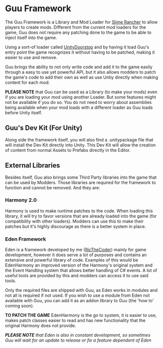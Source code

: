 # Guu Framework
The Guu Framework is a Library and Mod Loader for [Slime Rancher](https://store.steampowered.com/app/433340/Slime_Rancher/) to allow players to create mods. Different from the current mod loaders for the game, Guu does not require any patching done to the game to be able to inject itself into the game.

Using a sort-of loader called [UnityDoorstop](https://github.com/NeighTools/UnityDoorstop) and by having it load Guu's entry point the game recognizes it without having to be patched, making it easier to use and remove.

Guu brings the ability to not only write code and add it to the game easily through a easy to use yet powerful API, but it also allows modders to patch the game's code to add their own as well as use Untiy directly when making content for each mod.

**PLEASE NOTE** that Guu can be used as a Library (to make your mods) even if you are loading your mod using another Loader. But some features might not be available if you do so. You do not need to worry about assemblies being available when your mod loads with a different loader as Guu loads before Unity itself.

## Guu's Dev Kit (For Unity)
Along side the framework itself, you will also find a .unitypackage file that will install the Dev Kit directly into Unity. This Dev Kit will allow the creation of content from normal Assets to Prefabs directly in the Editor.

<!-- It comes packed with Fake Components that mimic the Game's original ones and will be changed to the those original ones when they are loaded into the game. Modders can also use the API System within the Editor by creating custom files that are easily edited, and when loaded into the game will automatically be registered in their respective places. -->

## External Libraries
Besides itself, Guu also brings some Third Party libraries into the game that can be used by Modders. Those libraries are required for the framework to function and cannot be removed. And they are:

### Harmony 2.0
Harmony is used to make runtime patches to the code. When loading this library, it will try to favor versions that are already loaded into the game (for compatibility with other
loaders). Modders can use this to make their patches but it's highly discourage as there is a better system in place.

### Eden Framework
Eden is a framework developed by me ([RicTheCoder](https://ricthecoder.com/)) mainly for game development, however it does serve a lot of purposes and contains an extensive and powerful library of code. Examples of this would be EdenHarmony an improved version of the Harmony's original system and the Event Handling system that allows better handling of C# events. A lot of useful tools are provided by this and modders can access it to use said tools.

Only the required files are shipped with Guu, as Eden works in modules and not all is required if not used. If you wish to use a module from Eden not available with Guu, you can add it as an addon library to Guu (the 'how to' coming soon).

**TO PATCH THE GAME** EdenHarmony is the go to system, it is easier to use, makes patch classes easier to read and has new functionality that the original Harmony does not provide.

_**PLEASE NOTE** that Eden is also in constant development, so sometimes Guu will wait for an update to release or fix a feature dependent of Eden_

<!--## Feature List
### Guu Framework
All features and their respective description can be found [here](https://github.com/RicardoTheCoder/GuuFramework/blob/main/.features/guu.md), as for documentation on each thing it is still being developed. All changelogs can be found [here](https://github.com/RicardoTheCoder/GuuFramework/tree/main/.changelogs)

### Eden Framework
The important feature list for modding can be found on [Guu's Feature List](https://github.com/RicardoTheCoder/GuuFramework/blob/main/.features/[[0.1p-21312](../.changelogs/0.1p-21312.md)].md), while the complete feature list and documentation can be found on Eden's Github page (currently unavailable).

### Harmony
All features and documentation for harmony can be found [here](https://harmony.pardeike.net/articles/intro.html).-->
